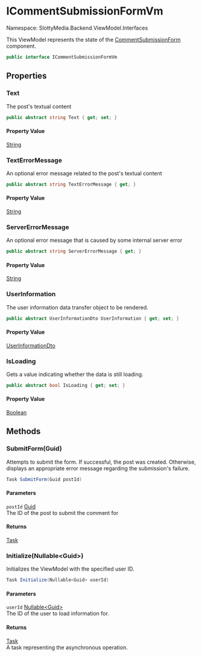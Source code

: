 # ICommentSubmissionFormVm

Namespace: SlottyMedia.Backend.ViewModel.Interfaces

This ViewModel represents the state of the [CommentSubmissionForm](./slottymedia.components.partial.postpage.commentsubmissionform.md) component.

```csharp
public interface ICommentSubmissionFormVm
```

## Properties

### **Text**

The post's textual content

```csharp
public abstract string Text { get; set; }
```

#### Property Value

[String](https://docs.microsoft.com/en-us/dotnet/api/system.string)<br>

### **TextErrorMessage**

An optional error message related to the post's textual content

```csharp
public abstract string TextErrorMessage { get; }
```

#### Property Value

[String](https://docs.microsoft.com/en-us/dotnet/api/system.string)<br>

### **ServerErrorMessage**

An optional error message that is caused by some internal server error

```csharp
public abstract string ServerErrorMessage { get; }
```

#### Property Value

[String](https://docs.microsoft.com/en-us/dotnet/api/system.string)<br>

### **UserInformation**

The user information data transfer object to be rendered.

```csharp
public abstract UserInformationDto UserInformation { get; set; }
```

#### Property Value

[UserInformationDto](./slottymedia.backend.dtos.userinformationdto.md)<br>

### **IsLoading**

Gets a value indicating whether the data is still loading.

```csharp
public abstract bool IsLoading { get; set; }
```

#### Property Value

[Boolean](https://docs.microsoft.com/en-us/dotnet/api/system.boolean)<br>

## Methods

### **SubmitForm(Guid)**

Attempts to submit the form. If successful, the post was created.
 Otherwise, displays an appropriate error message regarding the submission's
 failure.

```csharp
Task SubmitForm(Guid postId)
```

#### Parameters

`postId` [Guid](https://docs.microsoft.com/en-us/dotnet/api/system.guid)<br>
The ID of the post to submit the comment for

#### Returns

[Task](https://docs.microsoft.com/en-us/dotnet/api/system.threading.tasks.task)<br>

### **Initialize(Nullable&lt;Guid&gt;)**

Initializes the ViewModel with the specified user ID.

```csharp
Task Initialize(Nullable<Guid> userId)
```

#### Parameters

`userId` [Nullable&lt;Guid&gt;](https://docs.microsoft.com/en-us/dotnet/api/system.nullable-1)<br>
The ID of the user to load information for.

#### Returns

[Task](https://docs.microsoft.com/en-us/dotnet/api/system.threading.tasks.task)<br>
A task representing the asynchronous operation.
